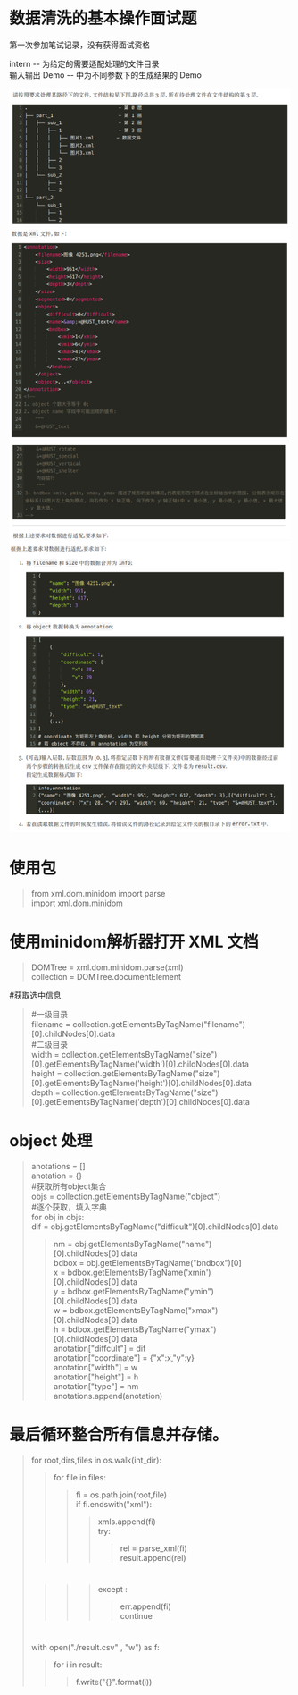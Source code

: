 # 数据清洗的基本操作面试题
第一次参加笔试记录，没有获得面试资格

intern -- 为给定的需要适配处理的文件目录    
输入输出 Demo -- 中为不同参数下的生成结果的 Demo  


![Image text](https://github.com/Fzkin/-1/blob/master/img/1.png)  
![Image text](https://github.com/Fzkin/-1/blob/master/img/2.png)  
![Image text](https://github.com/Fzkin/-1/blob/master/img/3.png)  
![Image text](https://github.com/Fzkin/-1/blob/master/img/4.png)  

# 使用包  
>from xml.dom.minidom import parse  
>import xml.dom.minidom  

# 使用minidom解析器打开 XML 文档  
>DOMTree = xml.dom.minidom.parse(xml)  
>collection = DOMTree.documentElement  

#获取选中信息  
>#一级目录  
>filename = collection.getElementsByTagName("filename")[0].childNodes[0].data  
>#二级目录  
>width = collection.getElementsByTagName("size")[0].getElementsByTagName('width')[0].childNodes[0].data  
>height = collection.getElementsByTagName("size")[0].getElementsByTagName('height')[0].childNodes[0].data  
>depth =  collection.getElementsByTagName("size")[0].getElementsByTagName('depth')[0].childNodes[0].data  
  

# object 处理  
>anotations = []  
>anotation = {}  
>#获取所有object集合  
>objs = collection.getElementsByTagName("object")  
>#逐个获取，填入字典  
>for obj in objs:  
>dif = obj.getElementsByTagName("difficult")[0].childNodes[0].data  
>>nm =  obj.getElementsByTagName("name")[0].childNodes[0].data  
>>bdbox =  obj.getElementsByTagName("bndbox")[0]  
>>x = bdbox.getElementsByTagName('xmin')[0].childNodes[0].data  
>>y = bdbox.getElementsByTagName("ymin")[0].childNodes[0].data  
>>w = bdbox.getElementsByTagName("xmax")[0].childNodes[0].data  
>>h = bdbox.getElementsByTagName("ymax")[0].childNodes[0].data  
>>anotation["diffcult"] = dif  
>>anotation["coordinate"] = {"x":x,"y":y}  
>>anotation["width"] = w  
>>anotation["height"] = h  
>>anotation["type"] = nm  
>>anotations.append(anotation)  


# 最后循环整合所有信息并存储。  
>for root,dirs,files in os.walk(int_dir):  
>>for file in files:  
>>>fi = os.path.join(root,file)  
>>>if fi.endswith("xml"):  
>>>>xmls.append(fi)  
>>>>try:  
>>>>>rel = parse_xml(fi)  
>>>>>result.append(rel)
>#
>>>>except :  
>>>>>err.append(fi)  
>>>>>continue 
>#
>with open("./result.csv" , "w") as f:  
>>for i in result:  
>>>f.write("{}".format(i))  
